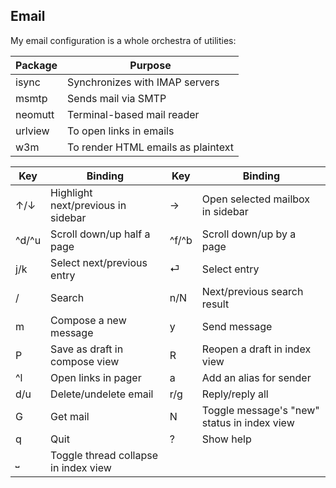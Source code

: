 ## Email

My email configuration is a whole orchestra of utilities:

Package | Purpose
------- | -------
isync   | Synchronizes with IMAP servers
msmtp   | Sends mail via SMTP
neomutt | Terminal-based mail reader
urlview | To open links in emails
w3m     | To render HTML emails as plaintext

Key   | Binding                            | Key   | Binding
---   | -------                            | ---   | -------
↑/↓   | Highlight next/previous in sidebar | →     | Open selected mailbox in sidebar
^d/^u | Scroll down/up half a page         | ^f/^b | Scroll down/up by a page
j/k   | Select next/previous entry         | ⏎     | Select entry
/     | Search                             | n/N   | Next/previous search result
m     | Compose a new message              | y     | Send message
P     | Save as draft in compose view      | R     | Reopen a draft in index view
^l    | Open links in pager                | a     | Add an alias for sender
d/u   | Delete/undelete email              | r/g   | Reply/reply all
G     | Get mail                           | N     | Toggle message's "new" status in index view
q     | Quit                               | ?     | Show help
⎵     | Toggle thread collapse in index view
